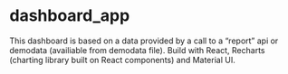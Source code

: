 # dashboard_app
 This dashboard is based on a data provided by a call to a “report” api or demodata (availiable from demodata file).
 Build with React, Recharts (charting library built on React components) and Material UI.